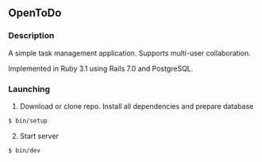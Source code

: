 
## OpenToDo

### Description

A simple task management application.
Supports multi-user collaboration.

Implemented in Ruby 3.1 using Rails 7.0 and PostgreSQL.

### Launching

1. Download or clone repo. Install all dependencies and prepare database

```bash
$ bin/setup
```

2. Start server

```bash
$ bin/dev
```
